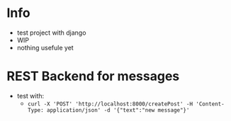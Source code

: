 # Info
- test project with django
- WIP
- nothing usefule yet
# REST Backend for messages
- test with:
  - `curl -X 'POST' 'http://localhost:8000/createPost' -H 'Content-Type: application/json' -d '{"text":"new message"}'`
